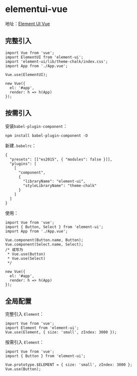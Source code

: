 # elementui-vue

地址：[Element UI Vue](https://element.eleme.cn/#/zh-CN/component/quickstart)

## 完整引入 ##

    import Vue from 'vue';
    import ElementUI from 'element-ui';
    import 'element-ui/lib/theme-chalk/index.css';
    import App from './App.vue';
    
    Vue.use(ElementUI);
    
    new Vue({
      el: '#app',
      render: h => h(App)
    });
    
## 按需引入 ##

安装`babel-plugin-component`：

    npm install babel-plugin-component -D
    
新建`.babelrc`：

    {
      "presets": [["es2015", { "modules": false }]],
      "plugins": [
        [
          "component",
          {
            "libraryName": "element-ui",
            "styleLibraryName": "theme-chalk"
          }
        ]
      ]
    }
    
使用：
    
    import Vue from 'vue';
    import { Button, Select } from 'element-ui';
    import App from './App.vue';
    
    Vue.component(Button.name, Button);
    Vue.component(Select.name, Select);
    /* 或写为
     * Vue.use(Button)
     * Vue.use(Select)
     */
    
    new Vue({
      el: '#app',
      render: h => h(App)
    });
    
## 全局配置 ##

完整引入 `Element`：

    import Vue from 'vue';
    import Element from 'element-ui';
    Vue.use(Element, { size: 'small', zIndex: 3000 });
    
按需引入 `Element`：

    import Vue from 'vue';
    import { Button } from 'element-ui';
    
    Vue.prototype.$ELEMENT = { size: 'small', zIndex: 3000 };
    Vue.use(Button);